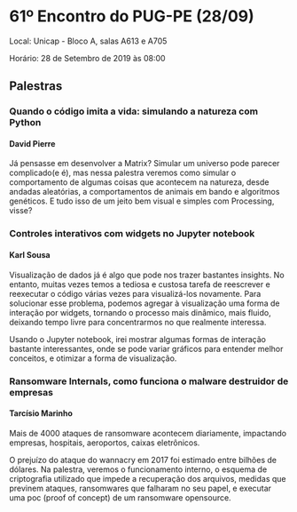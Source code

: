 # 61º Encontro do PUG-PE (28/09)

Local:  Unicap - Bloco A, salas A613 e A705 

Horário:  28 de Setembro de 2019 às 08:00 

## Palestras

### Quando o código imita a vida: simulando a natureza com Python
#### David Pierre
Já pensasse em desenvolver a Matrix? Simular um universo pode parecer complicado(e é), mas nessa palestra veremos como simular o comportamento de algumas coisas que acontecem na natureza, desde andadas aleatórias, a comportamentos de animais em bando e algoritmos genéticos. E tudo isso de um jeito bem visual e simples com Processing, visse?

### Controles interativos com widgets no Jupyter notebook 
#### Karl Sousa
Visualização de dados já é algo que pode nos trazer bastantes insights. No entanto, muitas vezes temos a tediosa e custosa tarefa de reescrever e reexecutar o código várias vezes para visualizá-los novamente. Para solucionar esse problema, podemos agregar à visualização uma forma de interação por widgets, tornando o processo mais dinâmico, mais fluido, deixando tempo livre para concentrarmos no que realmente interessa.

Usando o Jupyter notebook, irei mostrar algumas formas de interação bastante interessantes, onde se pode variar gráficos para entender melhor conceitos, e otimizar a forma de visualização.

### Ransomware Internals, como funciona o malware destruidor de empresas 
#### Tarcísio Marinho
Mais de 4000 ataques de ransomware acontecem diariamente, impactando empresas, hospitais, aeroportos, caixas eletrônicos.

O prejuízo do ataque do wannacry em 2017 foi estimado entre bilhões de dólares. Na palestra, veremos o funcionamento interno, o esquema de criptografia utilizado que impede a recuperação dos arquivos, medidas que previnem ataques, ransomwares que falharam no seu papel, e executar uma poc (proof of concept) de um ransomware opensource.
